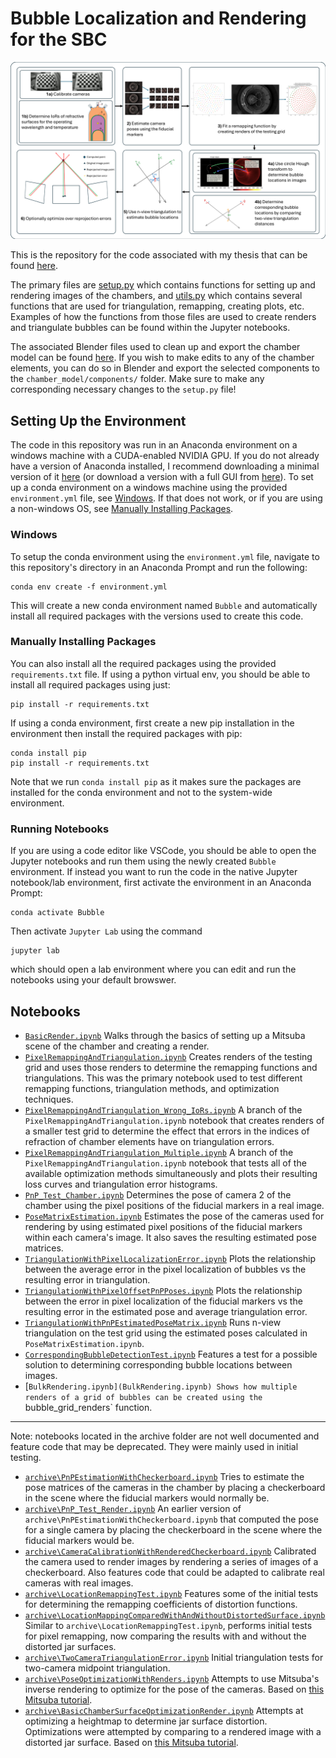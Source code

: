 # Bubble Localization and Rendering for the SBC

![Flow chart of steps in bubble localization for the SBC chambers.](thesis/figures/localization_flow_chart_2.png)

This is the repository for the code associated with my thesis that can be found [here](thesis/Bubble_Localization_and_Rendering_for_the_SBC.pdf).

The primary files are [setup.py](setup.py) which contains functions for setting up and rendering images of the chambers, and [utils.py](utils.py) which contains several functions that are used for triangulation, remapping, creating plots, etc. Examples of how the functions from those files are used to create renders and triangulate bubbles can be found within the Jupyter notebooks.

The associated Blender files used to clean up and export the chamber model can be found [here](https://drive.google.com/drive/folders/1IG_XLitbM6101vEFMDmiwda3bSZK6OpN?usp=drive_link). If you wish to make edits to any of the chamber elements, you can do so in Blender and export the selected components to the `chamber_model/components/` folder. Make sure to make any corresponding necessary changes to the `setup.py` file!

## Setting Up the Environment

The code in this repository was run in an Anaconda environment on a windows machine with a CUDA-enabled NVIDIA GPU. If you do not already have a version of Anaconda installed, I recommend downloading a minimal version of it [here](https://docs.anaconda.com/miniconda/) (or download a version with a full GUI from [here](https://www.anaconda.com/download/success)). To set up a conda environment on a windows machine using the provided `environment.yml` file, see [Windows](#windows). If that does not work, or if you are using a non-windows OS, see [Manually Installing Packages](#manually-installing-packages).

### Windows

To setup the conda environment using the `environment.yml` file, navigate to this repository's directory in an Anaconda Prompt and run the following:

```console
conda env create -f environment.yml
```

This will create a new conda environment named `Bubble` and automatically install all required packages with the versions used to create this code.

### Manually Installing Packages

You can also install all the required packages using the provided `requirements.txt` file. If using a python virtual env, you should be able to install all required packages using just:

```console
pip install -r requirements.txt
```

If using a conda environment, first create a new pip installation in the environment then install the required packages with pip:

```console
conda install pip
pip install -r requirements.txt
```

Note that we run `conda install pip` as it makes sure the packages are installed for the conda environment and not to the system-wide environment.

### Running Notebooks

If you are using a code editor like VSCode, you should be able to open the Jupyter notebooks and run them using the newly created `Bubble` environment. If instead you want to run the code in the native Jupyter notebook/lab environment, first activate the environment in an Anaconda Prompt:

```console
conda activate Bubble
```

Then activate `Jupyter Lab` using the command

```console
jupyter lab
```

which should open a lab environment where you can edit and run the notebooks using your default browswer.

## Notebooks

- [`BasicRender.ipynb`](BasicRender.ipynb) Walks through the basics of setting up a Mitsuba scene of the chamber and creating a render.
- [`PixelRemappingAndTriangulation.ipynb`](PixelRemappingAndTriangulation.ipynb) Creates renders of the testing grid and uses those renders to determine the remapping functions and triangulations. This was the primary notebook used to test different remapping functions, triangulation methods, and optimization techniques.
- [`PixelRemappingAndTriangulation_Wrong_IoRs.ipynb`](PixelRemappingAndTriangulation_Wrong_IoRs.ipynb) A branch of the `PixelRemappingAndTriangulation.ipynb` notebook that creates renders of a smaller test grid to determine the effect that errors in the indices of refraction of chamber elements have on triangulation errors.
- [`PixelRemappingAndTriangulation_Multiple.ipynb`](PixelRemappingAndTriangulation_Multiple.ipynb) A branch of the `PixelRemappingAndTriangulation.ipynb` notebook that tests all of the available optimization methods simultaneously and plots their resulting loss curves and triangulation error histograms.
- [`PnP_Test_Chamber.ipynb`](PnP_Test_Chamber.ipynb) Determines the pose of camera 2 of the chamber using the pixel positions of the fiducial markers in a real image.
- [`PoseMatrixEstimation.ipynb`](PoseMatrixEstimation.ipynb) Estimates the pose of the cameras used for rendering by using estimated pixel positions of the fiducial markers within each camera's image. It also saves the resulting estimated pose matrices.
- [`TriangulationWithPixelLocalizationError.ipynb`](TriangulationWithPixelLocalizationError.ipynb) Plots the relationship between the average error in the pixel localization of bubbles vs the resulting error in triangulation.
- [`TriangulationWithPixelOffsetPnPPoses.ipynb`](TriangulationWithPixelOffsetPnPPoses.ipynb) Plots the relationship between the error in pixel localization of the fiducial markers vs the resulting error in the estimated pose and average triangulation error.
- [`TriangulationWithPnPEstimatedPoseMatrix.ipynb`](TriangulationWithPnPEstimatedPoseMatrix.ipynb) Runs n-view triangulation on the test grid using the estimated poses calculated in `PoseMatrixEstimation.ipynb`.
- [`CorrespondingBubbleDetectionTest.ipynb`](CorrespondingBubbleDetectionTest.ipynb) Features a test for a possible solution to determining corresponding bubble locations between images.
- [`BulkRendering.ipynb](BulkRendering.ipynb) Shows how multiple renders of a grid of bubbles can be created using the `bubble_grid_renders` function.

---

Note: notebooks located in the archive folder are not well documented and feature code that may be deprecated. They were mainly used in initial testing.

- [`archive\PnPEstimationWithCheckerboard.ipynb`](archive\PnPEstimationWithCheckerboard.ipynb) Tries to estimate the pose matrices of the cameras in the chamber by placing a checkerboard in the scene where the fiducial markers would normally be.
- [`archive\PnP_Test_Render.ipynb`](archive\PnP_Test_Render.ipynb) An earlier version of `archive\PnPEstimationWithCheckerboard.ipynb` that computed the pose for a single camera by placing the checkerboard in the scene where the fiducial markers would be.
- [`archive\CameraCalibrationWithRenderedCheckerboard.ipynb`](archive\CameraCalibrationWithRenderedCheckerboard.ipynb) Calibrated the camera used to render images by rendering a series of images of a checkerboard. Also features code that could be adapted to calibrate real cameras with real images.
- [`archive\LocationRemappingTest.ipynb`](archive\LocationRemappingTest.ipynb) Features some of the initial tests for determining the remapping coefficients of distortion functions.
- [`archive\LocationMappingComparedWithAndWithoutDistortedSurface.ipynb`](archive\LocationMappingComparedWithAndWithoutDistortedSurface.ipynb) Similar to `archive\LocationRemappingTest.ipynb`, performs initial tests for pixel remapping, now comparing the results with and without the distorted jar surfaces.
- [`archive\TwoCameraTriangulationError.ipynb`](archive\TwoCameraTriangulationError.ipynb) Initial triangulation tests for two-camera midpoint triangulation.
- [`archive\PoseOptimizationWithRenders.ipynb`](archive\PoseOptimizationWithRenders.ipynb) Attempts to use Mitsuba's inverse rendering to optimize for the pose of the cameras. Based on [this Mitsuba tutorial](https://mitsuba.readthedocs.io/en/latest/src/inverse_rendering/object_pose_estimation.html).
- [`archive\BasicChamberSurfaceOptimizationRender.ipynb`](archive\BasicChamberSurfaceOptimizationRender.ipynb) Attempts at optimizing a heightmap to determine jar surface distortion. Optimizations were attempted by comparing to a rendered image with a distorted jar surface. Based on [this Mitsuba tutorial](https://mitsuba.readthedocs.io/en/latest/src/inverse_rendering/caustics_optimization.html).